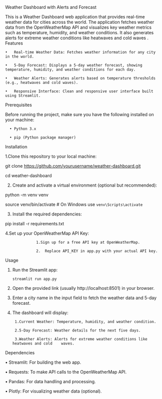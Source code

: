 Weather Dashboard with Alerts and Forecast

This is a Weather Dashboard web application that provides real-time weather data for cities across the world. The application fetches weather data from the OpenWeatherMap API and visualizes key weather metrics such as temperature, humidity, and weather conditions. It also generates alerts for extreme weather conditions like heatwaves and cold waves
.
Features

    •	Real-time Weather Data: Fetches weather information for any city in the world.

    •	5-Day Forecast: Displays a 5-day weather forecast, showing temperature, humidity, and weather conditions for each day.

    •	Weather Alerts: Generates alerts based on temperature thresholds (e.g., heatwaves and cold waves).

    •	Responsive Interface: Clean and responsive user interface built using Streamlit.

Prerequisites

Before running the project, make sure you have the following installed on your machine:

      •	Python 3.x

      •	pip (Python package manager)

Installation

1.Clone this repository to your local machine:

git clone https://github.com/yourusername/weather-dashboard.git

cd weather-dashboard

2. Create and activate a virtual environment (optional but recommended):

python -m venv venv

source venv/bin/activate   # On Windows use `venv\Scripts\activate`

3. Install the required dependencies:

pip install -r requirements.txt

4.Set up your OpenWeatherMap API Key:

                  1.Sign up for a free API key at OpenWeatherMap.

                  2.  Replace API_KEY in app.py with your actual API key.

Usage

1.	Run the Streamlit app:
        
        streamlit run app.py

2.	Open the provided link (usually http://localhost:8501) in your browser.

3.	Enter a city name in the input field to fetch the weather data and 5-day forecast.

4.	The dashboard will display:

         1.Current Weather: Temperature, humidity, and weather condition.
  	
         2.5-Day Forecast: Weather details for the next five days.
  	
         3.Weather Alerts: Alerts for extreme weather conditions like heatwaves and cold    waves.
         
Dependencies

 •	Streamlit: For building the web app.

 •	Requests: To make API calls to the OpenWeatherMap API.

 •	Pandas: For data handling and processing.

 •	Plotly: For visualizing weather data (optional).






